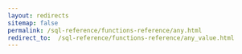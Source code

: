 ```yaml
---
layout: redirects
sitemap: false
permalink: /sql-reference/functions-reference/any.html
redirect_to:  /sql-reference/functions-reference/any_value.html
---
```


<!--- redirect ANY to ANY_VALUE (synonym) --->